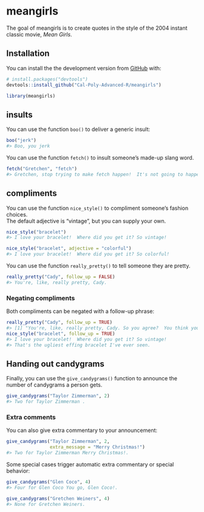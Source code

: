 
<!-- README.md is generated from README.Rmd. Please edit that file -->

# meangirls

<!-- badges: start -->
<!-- badges: end -->

The goal of meangirls is to create quotes in the style of the 2004
instant classic movie, *Mean Girls*.

## Installation

You can install the the development version from
[GitHub](https://github.com/) with:

``` r
# install.packages("devtools")
devtools::install_github("Cal-Poly-Advanced-R/meangirls")
```

``` r
library(meangirls)
```

## insults

You can use the function `boo()` to deliver a generic insult:

``` r
boo("jerk")
#> Boo, you jerk
```

You can use the function `fetch()` to insult someone’s made-up slang
word.

``` r
fetch("Gretchen", "fetch")
#> Gretchen, stop trying to make fetch happen!  It's not going to happen!
```

## compliments

You can use the function `nice_style()` to compliment someone’s fashion
choices.  
The default adjective is “vintage”, but you can supply your own.

``` r
nice_style("bracelet")
#> I love your bracelet!  Where did you get it? So vintage!

nice_style("bracelet", adjective = "colorful")
#> I love your bracelet!  Where did you get it? So colorful!
```

You can use the function `really_pretty()` to tell someone they are
pretty.

``` r
really_pretty("Cady", follow_up = FALSE)
#> You're, like, really pretty, Cady.
```

### Negating compliments

Both compliments can be negated with a follow-up phrase:

``` r
really_pretty("Cady", follow_up = TRUE)
#> [1] "You're, like, really pretty, Cady. So you agree?  You think you're really pretty?"
nice_style("bracelet", follow_up = TRUE)
#> I love your bracelet!  Where did you get it? So vintage!
#> That's the ugliest effing bracelet I've ever seen.
```

## Handing out candygrams

Finally, you can use the `give_candygrams()` function to announce the
number of candygrams a person gets.

``` r
give_candygrams("Taylor Zimmerman", 2)
#> Two for Taylor Zimmerman .
```

### Extra comments

You can also give extra commentary to your announcement:

``` r
give_candygrams("Taylor Zimmerman", 2, 
                extra_message = "Merry Christmas!")
#> Two for Taylor Zimmerman Merry Christmas!.
```

Some special cases trigger automatic extra commentary or special
behavior:

``` r
give_candygrams("Glen Coco", 4)
#> Four for Glen Coco You go, Glen Coco!.
```

``` r
give_candygrams("Gretchen Weiners", 4)
#> None for Gretchen Weiners.
```
